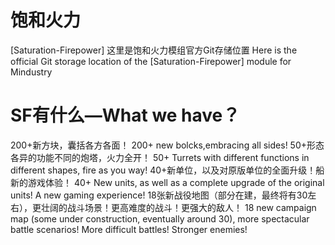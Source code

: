 # 饱和火力
[Saturation-Firepower]
这里是饱和火力模组官方Git存储位置
Here is the official Git storage location of the [Saturation-Firepower] module for Mindustry

# SF有什么—What we have？
200+新方块，囊括各方各面！
200+ new bolcks,embracing all sides!
50+形态各异的功能不同的炮塔，火力全开！
50+ Turrets with different functions in different shapes, fire as you way!
40+新单位，以及对原版单位的全面升级！船新的游戏体验！
40+ New units, as well as a complete upgrade of the original units! A new gaming experience!
18张新战役地图（部分在建，最终将有30左右），更壮阔的战斗场景！更高难度的战斗！更强大的敌人！
18 new campaign map (some under construction, eventually around 30), more spectacular battle scenarios! More difficult battles! Stronger enemies!
